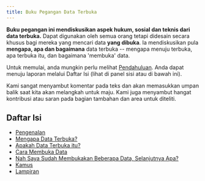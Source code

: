 ```yaml
---
title: Buku Pegangan Data Terbuka
---
```


**Buku pegangan ini mendiskusikan aspek hukum, sosial dan teknis dari data terbuka.** Dapat digunakan oleh semua orang tetapi didesain secara khusus bagi mereka yang mencari data **yang dibuka**. Ia mendiskusikan pula **mengapa, apa dan bagaimana** data terbuka -- mengapa menuju terbuka, apa terbuka itu, dan bagaimana 'membuka' data.

Untuk memulai, anda mungkin perlu melihat [Pendahuluan](introduction/). Anda dapat menuju laporan melalui Daftar Isi (lihat di panel sisi atau di bawah ini).

Kami sangat menyambut komentar pada teks dan akan memasukkan umpan balik saat kita akan melangkah untuk maju. Kami juga menyambut hangat kontribusi atau saran pada bagian tambahan dan area untuk diteliti.

## Daftar Isi

-   [Pengenalan](introduction/)
-   [Mengapa Data Terbuka?](why-open-data/)
-   [Apakah Data Terbuka itu?](what-is-open-data)
-   [Cara Membuka Data](how-to-open-up-data/)
-   [Nah Saya Sudah Membukakan Beberapa Data, Selanjutnya Apa?](following-up/)
-   [Kamus](glossary/)
-   [Lampiran](appendices/)